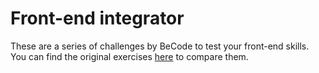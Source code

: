 # Front-end integrator

These are a series of challenges by BeCode to test your front-end skills.
You can find the original exercises [here](https://github.com/becodeorg/GNK-Holberton-1.9/tree/master/Challenges/frontend-integrator) to compare them.
